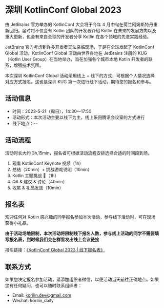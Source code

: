# 深圳 KotlinConf Global 2023

由 JetBrains 官方举办的 KotlinConf 大会将于今年 4 月中旬在荷兰阿姆斯特丹重新回归。届时将不仅会有 Kotlin 团队的开发者介绍 Kotlin 在未来的发展方向以及重大更新，也会有来自全球的开发者分享 Kotlin 在各个领域的先进实践经验。

JetBrains 官方考虑到许多开发者无法亲临现场，于是在全球发起了 KotlinConf Global 活动。KotlinConf Global 活动由世界各地在 JetBrains 注册的 KUG（Kotlin User Group）在当地举办，旨在加强各个城市本地 Kotlin 开发者的联系，增强技术氛围。

本次深圳 KotlinConf Global 活动采用线上 + 线下的方式，可根据个人情况选择对应方式报名。这也是深圳 KUG 第一次进行线下活动，期待您的报名和参与。

## 活动信息

- 时间：2023-5-21（周日），14:30～17:50
- 活动形式：本次活动主要以线下为主，线上采用腾讯会议室的方式进行
- 线下地点：--

## 活动流程

活动时长大约 3h,15min，报名者可根据活动流程安排选择合适的时间段到场。

1. 观看 KotlinConf Keynote 视频（1h）
2. 总结（20min）+ 挑战游戏说明（10min）
3. Kotlin 主题挑战 🤔（1h）
4. QA & 建议 & 讨论（40min）
5. 收尾 & 礼品发放（10min）

## 报名表

欢迎任何对 Kotlin 感兴趣的同学报名参加本次活动，参与线下活动时，可在现场获得小礼品。

**由于活动场地限制，本次活动将限制线下报名人数，参与线上活动的同学不需要填写报名表，到时候我们会在群里发出线上会议链接**

报名链接：[《KotlinConf Global 2023 | 线下报名表》](https://shimo.im/forms/2wAlX9Z12Jtag8AP/fill)

## 联系方式

如果您决定报名参加活动，请添加组织者微信，以便活动当天前往正确地点。如果您有任何疑问，也可以随时联系组织者：
- Email: korilin.dev@gmail.com
- Wechat: korilin_daily
